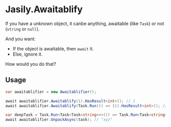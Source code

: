 # Jasily.Awaitablify

If you have a unknown object,
it canbe anything,
awaitable (like `Task`) or not (`string` or `null`).

And you want:

* If the object is awaitable, then `await` it.
* Else, ignore it.

How would you do that?

## Usage

``` cs
var awaitablifier = new Awaitablifier();

await awaitablifier.Awaitablify(1).HasResult<int>(); // 1
await awaitablifier.Awaitablify(Task.Run(() => 1)).HasResult<int>(); // 1

var deepTask = Task.Run<Task<Task<string>>>(() => Task.Run<Task<string>>(() => Task.Run(() => "xyz")));
await awaitablifier.UnpackAsync(task); // "xyz"
```
